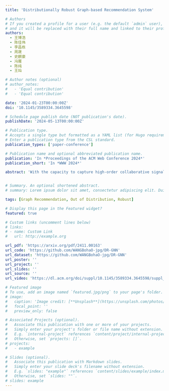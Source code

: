 ```yaml
---
title: 'Distributionally Robust Graph-based Recommendation System'

# Authors
# If you created a profile for a user (e.g. the default `admin` user), write the username (folder name) here
# and it will be replaced with their full name and linked to their profile.
authors:
  - 王博浩
  - 陈佳伟
  - 李昌栋
  - 周晟
  - 史麒豪
  - 冯雁
  - 陈纯
  - 王灿

# Author notes (optional)
# author_notes:
#   - 'Equal contribution'
#   - 'Equal contribution'

date: '2024-01-23T00:00:00Z'
doi: '10.1145/3589334.3645598'

# Schedule page publish date (NOT publication's date).
publishDate: '2024-05-13T00:00:00Z'

# Publication type.
# Accepts a single type but formatted as a YAML list (for Hugo requirements).
# Enter a publication type from the CSL standard.
publication_types: ['paper-conference']

# Publication name and optional abbreviated publication name.
publication: 'In *Proceedings of the ACM Web Conference 2024*'
publication_short: 'In *WWW 2024*'

abstract: 'With the capacity to capture high-order collaborative signals, Graph Neural Networks (GNNs) have emerged as powerful methods in Recommender Systems (RS). However, their efficacy often hinges on the assumption that training and testing data share the same distribution (a.k.a. IID assumption), and exhibits significant declines under distribution shifts. Distribution shifts commonly arises in RS, often attributed to the dynamic nature of user preferences or ubiquitous biases during data collection in RS. Despite its significance, researches on GNN-based recommendation against distribution shift are still sparse. To bridge this gap, we propose Distributionally Robust GNN (DR-GNN) that incorporates Distributional Robust Optimization (DRO) into the GNN-based recommendation. DR-GNN addresses two core challenges: 1) To enable DRO to cater to graph data intertwined with GNN, we reinterpret GNN as a graph smoothing regularizer, thereby facilitating the nuanced application of DRO; 2) Given the typically sparse nature of recommendation data, which might impede robust optimization, we introduce slight perturbations in the training distribution to expand its support. Notably, while DR-GNN involves complex optimization, it can be implemented easily and efficiently. Our extensive experiments validate the effectiveness of DR-GNN against three typical distribution shifts. The code is available at https://github.com/WANGBohaO-jpg/DR-GNN.'


# Summary. An optional shortened abstract.
# summary: Lorem ipsum dolor sit amet, consectetur adipiscing elit. Duis posuere tellus ac convallis placerat. Proin tincidunt magna sed ex sollicitudin condimentum.

tags: [Graph Recommendation, Out of Distribution, Robust]

# Display this page in the Featured widget?
featured: true

# Custom links (uncomment lines below)
# links:
# - name: Custom Link
#   url: http://example.org

url_pdf: 'https://arxiv.org/pdf/2411.00163'
url_code: 'https://github.com/WANGBohaO-jpg/DR-GNN'
url_dataset: 'https://github.com/WANGBohaO-jpg/DR-GNN'
url_poster: ''
url_project: ''
url_slides: ''
url_source: ''
url_video: 'https://dl.acm.org/doi/suppl/10.1145/3589334.3645598/suppl_file/rfp1717.mp4'

# Featured image
# To use, add an image named `featured.jpg/png` to your page's folder.
# image:
#   caption: 'Image credit: [**Unsplash**](https://unsplash.com/photos/pLCdAaMFLTE)'
#   focal_point: ''
#   preview_only: false

# Associated Projects (optional).
#   Associate this publication with one or more of your projects.
#   Simply enter your project's folder or file name without extension.
#   E.g. `internal-project` references `content/project/internal-project/index.md`.
#   Otherwise, set `projects: []`.
# projects:
#   - example

# Slides (optional).
#   Associate this publication with Markdown slides.
#   Simply enter your slide deck's filename without extension.
#   E.g. `slides: "example"` references `content/slides/example/index.md`.
#   Otherwise, set `slides: ""`.
# slides: example
---
```


<!-- {{% callout note %}}
Click the _Cite_ button above to demo the feature to enable visitors to import publication metadata into their reference management software.
{{% /callout %}}

{{% callout note %}}
Create your slides in Markdown - click the _Slides_ button to check out the example.
{{% /callout %}}

Add the publication's **full text** or **supplementary notes** here. You can use rich formatting such as including [code, math, and images](https://docs.hugoblox.com/content/writing-markdown-latex/). -->
